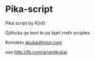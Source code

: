 Pika-script
===========

Pika script by K|nG

Gjithcka qe keni te pa kjart rreth scriptes

Kontakto akukaj@msn.com

ose http://fb.com/arianitkukaj
